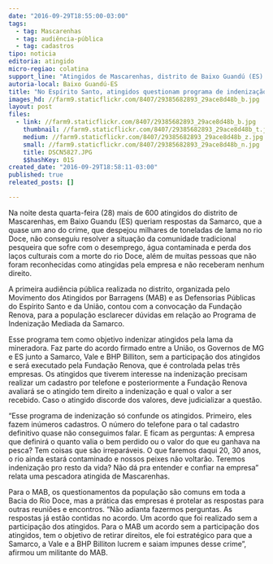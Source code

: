```yaml
---
date: "2016-09-29T18:55:00-03:00"
tags:
  - tag: Mascarenhas
  - tag: audiência-pública
  - tag: cadastros
tipo: noticia
editoria: atingido
micro-regiao: colatina
support_line: "Atingidos de Mascarenhas, distrito de Baixo Guandú (ES) sofrem com o desemprego, água contaminada e perda dos laços culturais com a morte do rio Doce"
autoria-local: Baixo Guandú-ES
title: "No Espírito Santo, atingidos questionam programa de indenização em audiência pública"
images_hd: //farm9.staticflickr.com/8407/29385682893_29ace8d48b_b.jpg
layout: post
files:
  - link: //farm9.staticflickr.com/8407/29385682893_29ace8d48b_b.jpg
    thumbnail: //farm9.staticflickr.com/8407/29385682893_29ace8d48b_t.jpg
    medium: //farm9.staticflickr.com/8407/29385682893_29ace8d48b_z.jpg
    small: //farm9.staticflickr.com/8407/29385682893_29ace8d48b_n.jpg
    title: DSCN5827.JPG
    $$hashKey: 01S
created_date: "2016-09-29T18:58:11-03:00"
published: true
releated_posts: []

---
```

<p>Na noite desta quarta-feira (28) mais de 600 atingidos do distrito de Mascarenhas, em Baixo Guandu (ES) queriam respostas da Samarco, que a quase um ano do crime, que despejou milhares de toneladas de lama no rio Doce, n&atilde;o conseguiu resolver a situa&ccedil;&atilde;o da comunidade tradicional pesqueira que sofre com o desemprego, &aacute;gua contaminada e perda dos la&ccedil;os culturais com a morte do rio Doce, al&eacute;m de muitas pessoas que n&atilde;o foram reconhecidas como atingidas pela empresa e n&atilde;o receberam nenhum direito.</p>

<p>A primeira audi&ecirc;ncia p&uacute;blica realizada no distrito, organizada pelo Movimento dos Atingidos por Barragens (MAB) e as Defensorias P&uacute;blicas do Esp&iacute;rito Santo e da Uni&atilde;o, contou com a convoca&ccedil;&atilde;o da Funda&ccedil;&atilde;o Renova, para a popula&ccedil;&atilde;o esclarecer d&uacute;vidas em rela&ccedil;&atilde;o ao Programa de Indeniza&ccedil;&atilde;o Mediada da Samarco.</p>

<p>Esse programa tem como objetivo indenizar atingidos pela lama da mineradora. Faz parte do acordo firmado entre a Uni&atilde;o, os Governos de MG e ES junto a Samarco, Vale e BHP Billiton, sem a participa&ccedil;&atilde;o dos atingidos e ser&aacute; executado pela Funda&ccedil;&atilde;o Renova, que &eacute; controlada pelas tr&ecirc;s empresas. Os atingidos que tiverem interesse na indeniza&ccedil;&atilde;o precisam realizar um cadastro por telefone e posteriormente a Funda&ccedil;&atilde;o Renova avaliar&aacute; se o atingido tem direito a indeniza&ccedil;&atilde;o e qual o valor a ser recebido. Caso o atingido discorde dos valores, deve judicializar a quest&atilde;o.</p>

<p>&ldquo;Esse programa de indeniza&ccedil;&atilde;o s&oacute; confunde os atingidos. Primeiro, eles fazem in&uacute;meros cadastros. O n&uacute;mero do telefone para o tal cadastro definitivo quase n&atilde;o conseguimos falar. E ficam as perguntas: A empresa que definir&aacute; o quanto valia o bem perdido ou o valor do que eu ganhava na pesca? Tem coisas que s&atilde;o irrepar&aacute;veis. O que faremos daqui 20, 30 anos, o rio ainda estar&aacute; contaminado e nossos peixes n&atilde;o voltar&atilde;o. Teremos indeniza&ccedil;&atilde;o pro resto da vida? N&atilde;o d&aacute; pra entender e confiar na empresa&rdquo; relata uma pescadora atingida de Mascarenhas.</p>

<p>Para o MAB, os questionamentos da popula&ccedil;&atilde;o s&atilde;o comuns em toda a Bacia do Rio Doce, mas a pr&aacute;tica das empresas &eacute; protelar as respostas para outras reuni&otilde;es e encontros. &ldquo;N&atilde;o adianta fazermos perguntas. As respostas j&aacute; est&atilde;o contidas no acordo. Um acordo que foi realizado sem a participa&ccedil;&atilde;o dos atingidos. Para o MAB um acordo sem a participa&ccedil;&atilde;o dos atingidos, tem o objetivo de retirar direitos, ele foi estrat&eacute;gico para que a Samarco, a Vale e a BHP Billiton lucrem e saiam impunes desse crime&rdquo;, afirmou um militante do MAB.</p>
